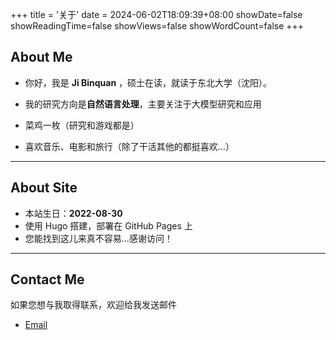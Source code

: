 +++
title = '关于'
date = 2024-06-02T18:09:39+08:00
showDate=false
showReadingTime=false
showViews=false
showWordCount=false
+++

## About Me

- 你好，我是 **Ji Binquan** ，硕士在读，就读于东北大学（沈阳）。

- 我的研究方向是**自然语言处理**，主要关注于大模型研究和应用
- 菜鸡一枚（研究和游戏都是）
- 喜欢音乐、电影和旅行（除了干活其他的都挺喜欢…）

---



## About Site

- 本站生日：**2022-08-30**
- 使用 Hugo 搭建，部署在 GitHub Pages 上
- 您能找到这儿来真不容易…感谢访问！

---



## Contact Me

如果您想与我取得联系，欢迎给我发送邮件

* [Email](mailto:haing6@163.com)



